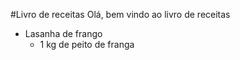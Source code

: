 #Livro de receitas
Olá, bem vindo ao livro de receitas
 - Lasanha de frango
     - 1 kg de peito de franga
